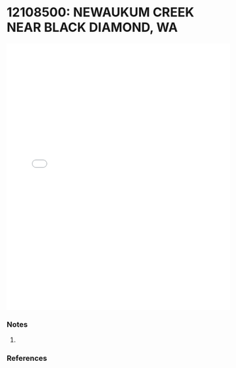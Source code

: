 # 12108500: NEWAUKUM CREEK NEAR BLACK DIAMOND, WA

<iframe src="/_static/stations/12108500_fdc.html" width="100%" height="600" frameborder="0"></iframe>

### Notes
1. 

### References

